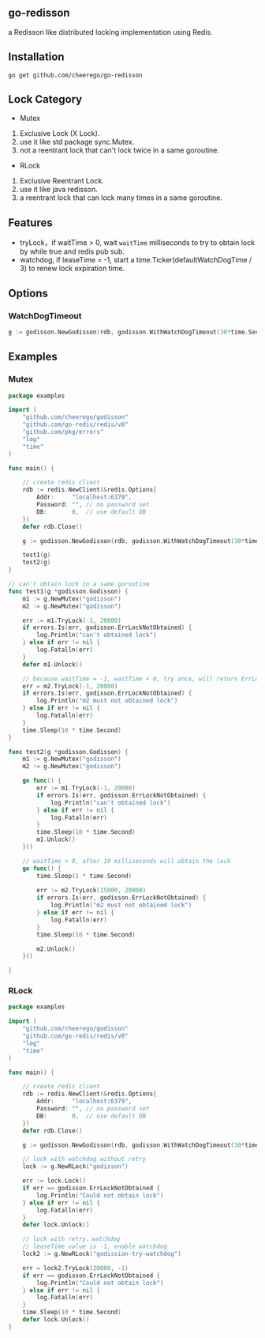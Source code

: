 ## go-redisson 

a Redisson like distributed locking implementation using Redis.

## Installation

```shell
go get github.com/cheerego/go-redisson
```


## Lock Category

* Mutex
1. Exclusive Lock (X Lock).
2. use it like std package sync.Mutex.
3. not a reentrant lock that can't lock twice in a same goroutine.

* RLock
1. Exclusive Reentrant Lock.
2. use it like java redisson.
3. a reentrant lock that can lock many times in a same goroutine.

## Features

* tryLock，if waitTime > 0, wait `waitTime` milliseconds to try to obtain lock by while true and redis pub sub.
* watchdog, if leaseTime = -1, start a time.Ticker(defaultWatchDogTime / 3) to renew lock expiration time.

## Options

### WatchDogTimeout

```go
g := godisson.NewGodisson(rdb, godisson.WithWatchDogTimeout(30*time.Second))
```


## Examples


### Mutex 

```go
package examples

import (
	"github.com/cheerego/godisson"
	"github.com/go-redis/redis/v8"
	"github.com/pkg/errors"
	"log"
	"time"
)

func main() {

	// create redis client
	rdb := redis.NewClient(&redis.Options{
		Addr:     "localhost:6379",
		Password: "", // no password set
		DB:       0,  // use default DB
	})
	defer rdb.Close()

	g := godisson.NewGodisson(rdb, godisson.WithWatchDogTimeout(30*time.Second))

	test1(g)
	test2(g)
}

// can't obtain lock in a same goroutine
func test1(g *godisson.Godisson) {
	m1 := g.NewMutex("godisson")
	m2 := g.NewMutex("godisson")

	err := m1.TryLock(-1, 20000)
	if errors.Is(err, godisson.ErrLockNotObtained) {
		log.Println("can't obtained lock")
	} else if err != nil {
		log.Fatalln(err)
	}
	defer m1.Unlock()

	// because waitTime = -1, waitTime < 0, try once, will return ErrLockNotObtained
	err = m2.TryLock(-1, 20000)
	if errors.Is(err, godisson.ErrLockNotObtained) {
		log.Println("m2 must not obtained lock")
	} else if err != nil {
		log.Fatalln(err)
	}
	time.Sleep(10 * time.Second)
}

func test2(g *godisson.Godisson) {
	m1 := g.NewMutex("godisson")
	m2 := g.NewMutex("godisson")

	go func() {
		err := m1.TryLock(-1, 20000)
		if errors.Is(err, godisson.ErrLockNotObtained) {
			log.Println("can't obtained lock")
		} else if err != nil {
			log.Fatalln(err)
		}
		time.Sleep(10 * time.Second)
		m1.Unlock()
	}()

	// waitTime > 0, after 10 milliseconds will obtain the lock
	go func() {
		time.Sleep(1 * time.Second)
		
		err := m2.TryLock(15000, 20000)
		if errors.Is(err, godisson.ErrLockNotObtained) {
			log.Println("m2 must not obtained lock")
		} else if err != nil {
			log.Fatalln(err)
		}
		time.Sleep(10 * time.Second)

		m2.Unlock()
	}()

}

```


### RLock
```go
package examples

import (
	"github.com/cheerego/godisson"
	"github.com/go-redis/redis/v8"
	"log"
	"time"
)

func main() {

	// create redis client
	rdb := redis.NewClient(&redis.Options{
		Addr:     "localhost:6379",
		Password: "", // no password set
		DB:       0,  // use default DB
	})
	defer rdb.Close()

	g := godisson.NewGodisson(rdb, godisson.WithWatchDogTimeout(30*time.Second))

	// lock with watchdog without retry
	lock := g.NewRLock("godisson")

	err := lock.Lock()
	if err == godisson.ErrLockNotObtained {
		log.Println("Could not obtain lock")
	} else if err != nil {
		log.Fatalln(err)
	}
	defer lock.Unlock()

	// lock with retry、watchdog
	// leaseTime value is -1, enable watchdog
	lock2 := g.NewRLock("godission-try-watchdog")

	err = lock2.TryLock(20000, -1)
	if err == godisson.ErrLockNotObtained {
		log.Println("Could not obtain lock")
	} else if err != nil {
		log.Fatalln(err)
	}
	time.Sleep(10 * time.Second)
	defer lock.Unlock()
}

```